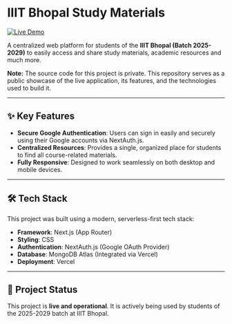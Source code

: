 # IIIT Bhopal Study Materials

[![Live Demo](https://img.shields.io/badge/Live_Demo-Visit_Site-brightgreen?style=for-the-badge&logo=vercel)](https://iiitbhopal.vercel.app)

A centralized web platform for students of the **IIIT Bhopal (Batch 2025-2029)** to easily access and share study materials, academic resources and much more.

**Note:** The source code for this project is private. This repository serves as a public showcase of the live application, its features, and the technologies used to build it.

---

## ✨ Key Features

* **Secure Google Authentication**: Users can sign in easily and securely using their Google accounts via NextAuth.js.
* **Centralized Resources**: Provides a single, organized place for students to find all course-related materials.
* **Fully Responsive**: Designed to work seamlessly on both desktop and mobile devices.

---

## 🛠️ Tech Stack

This project was built using a modern, serverless-first tech stack:

* **Framework**: Next.js (App Router)
* **Styling**: CSS
* **Authentication**: NextAuth.js (Google OAuth Provider)
* **Database**: MongoDB Atlas (Integrated via Vercel)
* **Deployment**: Vercel

---

## 🚀 Project Status

This project is **live and operational**. It is actively being used by students of the 2025-2029 batch at IIIT Bhopal.
